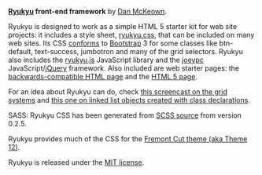 **[Ryukyu](http://danmckeown.info/code/ryukyu) front-end framework** by [Dan McKeown](http://danmckeown.info).

Ryukyu is designed to work as a simple HTML 5 starter kit for web site projects: it includes a style sheet, [ryukyu.css](css/ryukyu.css), that can be included on many web sites.  Its CSS [conforms](ryukyu-docs/BootstrapAPIcomponents.html) to [Bootstrap](http://getbootstrap.com) 3 for some classes like btn-default, text-success, jumbotron and many of the grid selectors.  Ryukyu also includes the [ryukyu.js](js/ryukyu.js) JavaScript library and the [joeypc](http://joeypc.com) JavaScript/[jQuery](http://jquery.com) framework.  Also included are web starter pages: the [backwards-compatible HTML page](HTMLstarter.html) and the [HTML 5 page](HTML5starter.html).

For an idea about Ryukyu can do, check [this screencast on the grid systems](https://www.youtube.com/watch?v=dnZqFKVtAa8) and [this one on linked list objects created with class declarations](https://www.youtube.com/watch?v=JA_DhelMeJs).

SASS: Ryukyu CSS has been generated from [SCSS source](sass/ryukyu.scss) from version 0.2.5.

Ryukyu provides much of the CSS for the [Fremont Cut theme (aka Theme 12)](https://github.com/pacificpelican/theme12).

Ryukyu is released under the [MIT license](LICENSE).
